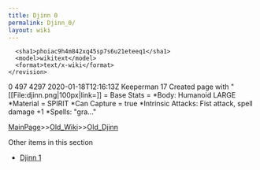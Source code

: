 ```yaml
---
title: Djinn 0
permalink: Djinn_0/
layout: wiki
---
```


      <sha1>phoiac9h4m842xq45sp7s6u21eteeq1</sha1>
      <model>wikitext</model>
      <format>text/x-wiki</format>
    </revision>
  </page>
  <page>
    <title>Djinn</title>
    <ns>0</ns>
    <id>497</id>
    <revision>
      <id>4297</id>
      <timestamp>2020-01-18T12:16:13Z</timestamp>
      <contributor>
        <username>Keeperman</username>
        <id>17</id>
      </contributor>
      <comment>Created page with &quot;[[File:djinn.png|100px|link=]]  = Base Stats = *Body: Humanoid LARGE *Material = SPIRIT *Can Capture = true *Intrinsic Attacks: Fist attack, spell damage +1     *Spells:  &quot;gra...&quot;</comment>
      

[MainPage](/keeperrl_wiki/ "wikilink")>>[Old_Wiki](/keeperrl_wiki/Old_Wiki "wikilink")>>[Old_Djinn](/keeperrl_wiki/Old_Djinn "wikilink")

Other items in this section
-    [Djinn 1](/keeperrl_wiki/Djinn_1 "wikilink")

